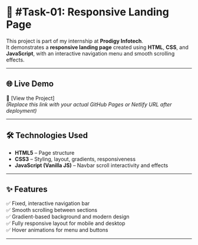 # 🧩 #Task-01: Responsive Landing Page  

This project is part of my internship at **Prodigy Infotech**.  
It demonstrates a **responsive landing page** created using **HTML**, **CSS**, and **JavaScript**, with an interactive navigation menu and smooth scrolling effects.

---

## 🌐 Live Demo  
🔗 [View the Project]  
*(Replace this link with your actual GitHub Pages or Netlify URL after deployment)*

---

## 🛠️ Technologies Used  
- **HTML5** – Page structure  
- **CSS3** – Styling, layout, gradients, responsiveness  
- **JavaScript (Vanilla JS)** – Navbar scroll interactivity and effects  

---

## ✨ Features  
✅ Fixed, interactive navigation bar  
✅ Smooth scrolling between sections  
✅ Gradient-based background and modern design  
✅ Fully responsive layout for mobile and desktop  
✅ Hover animations for menu and buttons  

---



